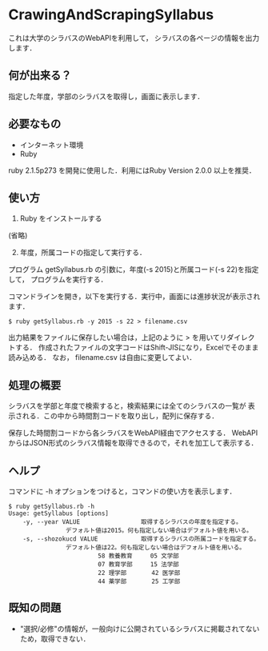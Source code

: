 # CrawingAndScrapingSyllabus

これは大学のシラバスのWebAPIを利用して，
シラバスの各ページの情報を出力します．

## 何が出来る？

指定した年度，学部のシラバスを取得し，画面に表示します．

## 必要なもの

- インターネット環境
- Ruby

ruby 2.1.5p273 を開発に使用した．利用にはRuby Version 2.0.0 以上を推奨．

## 使い方

1. Ruby をインストールする

  (省略)

2. 年度，所属コードの指定して実行する．

プログラム getSyllabus.rb の引数に，年度(-s 2015)と所属コード(-s 22)を指定して，
プログラムを実行する．

コマンドラインを開き，以下を実行する．実行中，画面には進捗状況が表示されます．


```
$ ruby getSyllabus.rb -y 2015 -s 22 > filename.csv
```

出力結果をファイルに保存したい場合は，上記のように > を用いてリダイレクトする．
作成されたファイルの文字コードはShift-JISになり，Excelでそのまま読み込める．
なお， filename.csv は自由に変更してよい．


## 処理の概要

シラバスを学部と年度で検索すると，検索結果には全てのシラバスの一覧が
表示される．この中から時間割コードを取り出し，配列に保存する．

保存した時間割コードから各シラバスをWebAPI経由でアクセスする．
WebAPIからはJSON形式のシラバス情報を取得できるので，それを加工して表示する．


## ヘルプ

コマンドに -h オプションをつけると，コマンドの使い方を表示します．

```
$ ruby getSyllabus.rb -h
Usage: getSyllabus [options]
    -y, --year VALUE                 取得するシラバスの年度を指定する。
                デフォルト値は2015。何も指定しない場合はデフォルト値を用いる。
    -s, --shozokucd VALUE            取得するシラバスの所属コードを指定する。
                デフォルト値は22。何も指定しない場合はデフォルト値を用いる。
                         58 教養教育     05 文学部
                         07 教育学部     15 法学部
                         22 理学部       42 医学部
                         44 薬学部       25 工学部
```


## 既知の問題

- "選択/必修"の情報が，一般向けに公開されているシラバスに掲載されてないため，取得できない．